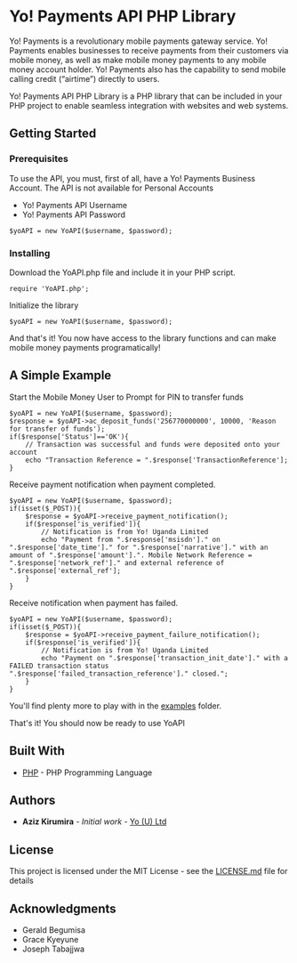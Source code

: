 # Yo! Payments API PHP Library

Yo! Payments is a revolutionary mobile payments gateway service. Yo! Payments enables businesses to receive payments from their customers via mobile money, as well as make mobile money payments to any mobile money account holder. Yo! Payments also has the capability to send mobile calling credit (“airtime”) directly to users. 

Yo! Payments API PHP Library is a PHP library that can be included in your PHP project to enable seamless integration with websites and web systems.

## Getting Started

### Prerequisites

To use the API, you must, first of all, have a Yo! Payments Business Account. The API is not available for Personal Accounts

* Yo! Payments API Username
* Yo! Payments API Password

```
$yoAPI = new YoAPI($username, $password);
```

### Installing

Download the YoAPI.php file and include it in your PHP script.

```
require 'YoAPI.php';
```

Initialize the library

```
$yoAPI = new YoAPI($username, $password);
```

And that's it! You now have access to the library functions and can make mobile money payments programatically!


## A Simple Example

Start the Mobile Money User to Prompt for PIN to transfer funds

```
$yoAPI = new YoAPI($username, $password);
$response = $yoAPI->ac_deposit_funds('256770000000', 10000, 'Reason for transfer of funds');
if($response['Status']=='OK'){
	// Transaction was successful and funds were deposited onto your account
	echo "Transaction Reference = ".$response['TransactionReference'];
}
```
Receive payment notification when payment completed.

```
$yoAPI = new YoAPI($username, $password);
if(isset($_POST)){
	$response = $yoAPI->receive_payment_notification();
	if($response['is_verified']){
		// Notification is from Yo! Uganda Limited
		echo "Payment from ".$response['msisdn']." on ".$response['date_time']." for ".$response['narrative']." with an amount of ".$response['amount'].". Mobile Network Reference = ".$response['network_ref']." and external reference of ".$response['external_ref'];
	}
}
```

Receive notification when payment has failed.

```
$yoAPI = new YoAPI($username, $password);
if(isset($_POST)){
	$response = $yoAPI->receive_payment_failure_notification();
	if($response['is_verified']){
		// Notification is from Yo! Uganda Limited
		echo "Payment on ".$response['transaction_init_date']." with a FAILED transaction status ".$response['failed_transaction_reference']." closed.";
	}
}
```

You'll find plenty more to play with in the [examples](https://github.com/YO-Uganda) folder.

That's it! You should now be ready to use YoAPI

## Built With

* [PHP](http://www.php.net/) - PHP Programming Language 

## Authors

* **Aziz Kirumira** - *Initial work* - [Yo (U) Ltd](https://github.com/YO-Uganda)

## License

This project is licensed under the MIT License - see the [LICENSE.md](LICENSE.md) file for details

## Acknowledgments

* Gerald Begumisa
* Grace Kyeyune
* Joseph Tabajjwa
